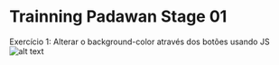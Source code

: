 # Trainning Padawan Stage 01
Exercício 1: Alterar o background-color através dos botões usando JS
![alt text](https://github.com/Cameasy/treinamento_Jedi/blob/main/lista1/tenor.gif?raw=true)


